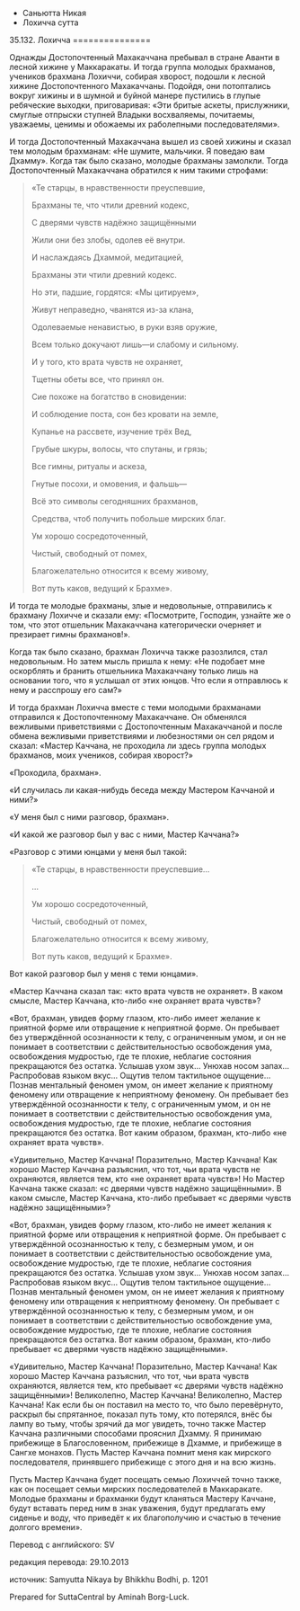 









* Саньютта Никая
* Лохичча сутта


35\.132\. Лохичча
\=\=\=\=\=\=\=\=\=\=\=\=\=\=\=



Однажды Достопочтенный Махакаччана пребывал в стране Аванти в лесной хижине у Маккаракаты\. И тогда группа молодых брахманов, учеников брахмана Лохиччи, собирая хворост, подошли к лесной хижине Достопочтенного Махакаччаны\. Подойдя, они потоптались вокруг хижины и в шумной и буйной манере пустились в глупые ребяческие выходки, приговаривая: «Эти бритые аскеты, прислужники, смуглые отпрыски ступней Владыки восхваляемы, почитаемы, уважаемы, ценимы и обожаемы их раболепными последователями»\.


И тогда Достопочтенный Махакаччана вышел из своей хижины и сказал тем молодым брахманам: «Не шумите, мальчики\. Я поведаю вам Дхамму»\. Когда так было сказано, молодые брахманы замолкли\. Тогда Достопочтенный Махакаччана обратился к ним такими строфами:



> «Те старцы, в нравственности преуспевшие,  
> 
> Брахманы те, что чтили древний кодекс,  
> 
> С дверями чувств надёжно защищёнными  
> 
> Жили они без злобы, одолев её внутри\.  
> 
> И наслаждаясь Дхаммой, медитацией,  
> 
> Брахманы эти чтили древний кодекс\.  
> 
>   
> 
> Но эти, падшие, гордятся: «Мы цитируем»,  
> 
> Живут неправедно, чванятся из\-за клана,  
> 
> Одолеваемые ненавистью, в руки взяв оружие,  
> 
> Всем только докучают лишь—и слабому и сильному\.  
> 
>   
> 
> И у того, кто врата чувств не охраняет,  
> 
> Тщетны обеты все, что принял он\.  
> 
> Сие похоже на богатство в сновидении:  
> 
> И соблюдение поста, сон без кровати на земле,  
> 
> Купанье на рассвете, изучение трёх Вед,  
> 
> Грубые шкуры, волосы, что спутаны, и грязь;  
> 
> Все гимны, ритуалы и аскеза,  
> 
> Гнутые посохи, и омовения, и фальшь—  
> 
> Всё это символы сегодняшних брахманов,  
> 
> Средства, чтоб получить побольше мирских благ\.  
> 
>   
> 
> Ум хорошо сосредоточенный,  
> 
> Чистый, свободный от помех,  
> 
> Благожелательно относится к всему живому,  
> 
> Вот путь каков, ведущий к Брахме»\.


И тогда те молодые брахманы, злые и недовольные, отправились к брахману Лохичче и сказали ему: «Посмотрите, Господин, узнайте же о том, что этот отшельник Махакаччана категорически очерняет и презирает гимны брахманов\!»\.


Когда так было сказано, брахман Лохичча также разозлился, стал недовольным\. Но затем мысль пришла к нему: «Не подобает мне оскорблять и бранить отшельника Махакаччану только лишь на основании того, что я услышал от этих юнцов\. Что если я отправлюсь к нему и расспрошу его сам?»


И тогда брахман Лохичча вместе с теми молодыми брахманами отправился к Достопочтенному Махакаччане\. Он обменялся вежливыми приветствиями с Достопочтенным Махакаччаной и после обмена вежливыми приветствиями и любезностями он сел рядом и сказал: «Мастер Каччана, не проходила ли здесь группа молодых брахманов, моих учеников, собирая хворост?»


«Проходила, брахман»\.


«И случилась ли какая\-нибудь беседа между Мастером Каччаной и ними?»


«У меня был с ними разговор, брахман»\.


«И какой же разговор был у вас с ними, Мастер Каччана?»


«Разговор с этими юнцами у меня был такой:



> «Те старцы, в нравственности преуспевшие…  
> 
> …  
> 
> Ум хорошо сосредоточенный,  
> 
> Чистый, свободный от помех,  
> 
> Благожелательно относится к всему живому,  
> 
> Вот путь каков, ведущий к Брахме»\.


Вот какой разговор был у меня с теми юнцами»\.


«Мастер Каччана сказал так: «кто врата чувств не охраняет»\. В каком смысле, Мастер Каччана, кто\-либо «не охраняет врата чувств»?


«Вот, брахман, увидев форму глазом, кто\-либо имеет желание к приятной форме или отвращение к неприятной форме\. Он пребывает без утверждённой осознанности к телу, с ограниченным умом, и он не понимает в соответствии с действительностью освобождения ума, освобождения мудростью, где те плохие, неблагие состояния прекращаются без остатка\. Услышав ухом звук… Унюхав носом запах… Распробовав языком вкус… Ощутив телом тактильное ощущение… Познав ментальный феномен умом, он имеет желание к приятному феномену или отвращение к неприятному феномену\. Он пребывает без утверждённой осознанности к телу, с ограниченным умом, и он не понимает в соответствии с действительностью освобождения ума, освобождения мудростью, где те плохие, неблагие состояния прекращаются без остатка\. Вот каким образом, брахман, кто\-либо «не охраняет врата чувств»\.


«Удивительно, Мастер Каччана\! Поразительно, Мастер Каччана\! Как хорошо Мастер Каччана разъяснил, что тот, чьи врата чувств не охраняются, является тем, кто «не охраняет врата чувств»\! Но Мастер Каччана также сказал: «c дверями чувств надёжно защищёнными»\. В каком смысле, Мастер Каччана, кто\-либо пребывает «c дверями чувств надёжно защищёнными»?


«Вот, брахман, увидев форму глазом, кто\-либо не имеет желания к приятной форме или отвращения к неприятной форме\. Он пребывает с утверждённой осознанностью к телу, с безмерным умом, и он понимает в соответствии с действительностью освобождение ума, освобождение мудростью, где те плохие, неблагие состояния прекращаются без остатка\. Услышав ухом звук… Унюхав носом запах… Распробовав языком вкус… Ощутив телом тактильное ощущение… Познав ментальный феномен умом, он не имеет желания к приятному феномену или отвращения к неприятному феномену\. Он пребывает с утверждённой осознанностью к телу, с безмерным умом, и он понимает в соответствии с действительностью освобождение ума, освобождение мудростью, где те плохие, неблагие состояния прекращаются без остатка\. Вот каким образом, брахман, кто\-либо пребывает «c дверями чувств надёжно защищёнными»\.


«Удивительно, Мастер Каччана\! Поразительно, Мастер Каччана\! Как хорошо Мастер Каччана разъяснил, что тот, чьи врата чувств охраняются, является тем, кто пребывает «c дверями чувств надёжно защищёнными»\! Великолепно, Мастер Каччана\! Великолепно, Мастер Каччана\! Как если бы он поставил на место то, что было перевёрнуто, раскрыл бы спрятанное, показал путь тому, кто потерялся, внёс бы лампу во тьму, чтобы зрячий да мог увидеть, точно также Мастер Каччана различными способами прояснил Дхамму\. Я принимаю прибежище в Благословенном, прибежище в Дхамме, и прибежище в Сангхе монахов\. Пусть Мастер Каччана помнит меня как мирского последователя, принявшего прибежище с этого дня и на всю жизнь\.


Пусть Мастер Каччана будет посещать семью Лохиччей точно также, как он посещает семьи мирских последователей в Маккаракате\. Молодые брахманы и брахманки будут кланяться Мастеру Каччане, будут вставать перед ним в знак уважения, будут предлагать ему сиденье и воду, что приведёт к их благополучию и счастью в течение долгого времени»\.



Перевод с английского: SV


редакция перевода: 29\.10\.2013


источник: Samyutta Nikaya by Bhikkhu Bodhi, p\. 1201


Prepared for SuttaCentral by Aminah Borg\-Luck\.






